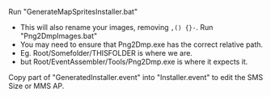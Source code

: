 
Run "GenerateMapSpritesInstaller.bat"
- This will also rename your images, removing `,() {}-`. 
Run "Png2DmpImages.bat"
- You may need to ensure that Png2Dmp.exe has the correct relative path. 
- Eg. Root/Somefolder/THISFOLDER is where we are.
- but Root/EventAssembler/Tools/Png2Dmp.exe is where it expects it. 

Copy part of "GeneratedInstaller.event" into "Installer.event" to edit the SMS Size or MMS AP. 






